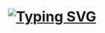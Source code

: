 <!-- 动态打字效果 -->
<h1 align="center">
<a href="https://git.io/typing-svg"><img src="https://readme-typing-svg.herokuapp.com?pause=500&color=7E75F7&lines=Welcome+To+My+GitHub" alt="Typing SVG" /></a>
</h1>

<!--
**zlykernel/zlykernel** is a ✨ _special_ ✨ repository because its `README.md` (this file) appears on your GitHub profile.

Here are some ideas to get you started:

- 🔭 I’m currently working on ...
- 🌱 I’m currently learning ...
- 👯 I’m looking to collaborate on ...
- 🤔 I’m looking for help with ...
- 💬 Ask me about ...
- 📫 How to reach me: ...
- 😄 Pronouns: ...
- ⚡ Fun fact: ...
-->
